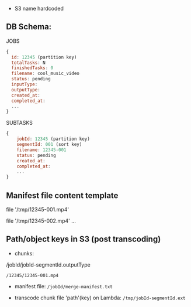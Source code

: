 - S3 name hardcoded

## DB Schema:
JOBS
```javascript
{
  id: 12345 (partition key)
  totalTasks: N
  finishedTasks: 0
  filename: cool_music_video
  status: pending
  inputType:
  outputType:
  created_at:
  completed_at:
  ...
}
```
SUBTASKS
```javascript
{
    jobId: 12345 (partition key)
    segmentId: 001 (sort key)
    filename: 12345-001
    status: pending
    created_at:
    completed_at:
    ...
}
```

## Manifest file content template
file '/tmp/12345-001.mp4'

file '/tmp/12345-002.mp4'
...

## Path/object keys in S3 (post transcoding)
- chunks:

/jobId/jobId-segmentId.outputType

`/12345/12345-001.mp4`

- manifest file:
 `/jobId/merge-manifest.txt`


- transcode chunk file 'path'(key) on Lambda: `/tmp/jobId-segmentId.ext`
